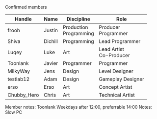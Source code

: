 Confirmed members

| Handle      | Name    | Discipline                | Role                       |
| ----------- | ------- | ------------------------- | -------------------------- |
| frooh       | Justin  | Production<br>Programming | Producer<br>Programmer     |
| Shiva       | Dichill | Programming               | Lead Programmer            |
| Luqey       | Luke    | Art                       | Lead Artist<br>Co-Producer |
| Toonlank    | Javier  | Programmer                | Programmer                 |
| MilkyWay    | Jens    | Design                    | Level Designer             |
| testlab12   | Adam    | Design                    | Gameplay Designer          |
| erso        | Erso    | Art                       | Concept Artist             |
| Chubby_Hero | Chris   | Art                       | Technical Artist           |

Member notes:
	Toonlank
		Weekdays after 12:00, preferrable 14:00
		Notes:
			Slow PC